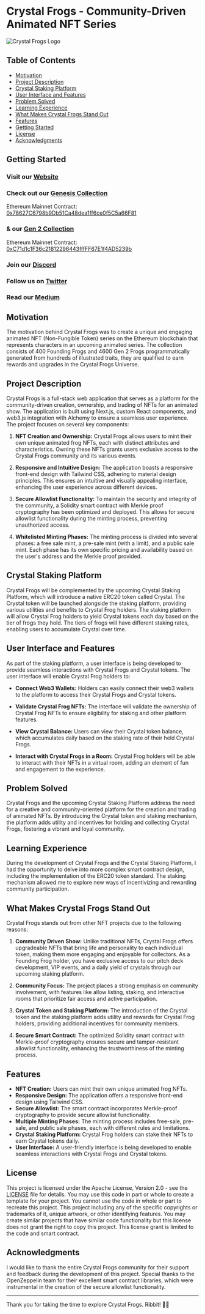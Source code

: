 # Crystal Frogs - Community-Driven Animated NFT Series

![Crystal Frogs Logo](public/images/Logo.png)

## Table of Contents

- [Motivation](#motivation)
- [Project Description](#project-description)
- [Crystal Staking Platform](#crystal-staking-platform)
- [User Interface and Features](#user-interface-and-features)
- [Problem Solved](#problem-solved)
- [Learning Experience](#learning-experience)
- [What Makes Crystal Frogs Stand Out](#what-makes-crystal-frogs-stand-out)
- [Features](#features)
- [Getting Started](#getting-started)
- [License](#license)
- [Acknowledgments](#acknowledgments)

## Getting Started

### Visit our [Website](https://www.crystalfrogs.com/)

### Check out our [Genesis Collection](https://opensea.io/collection/crystalfrogsofficial)

Ethereum Mainnet Contract: [0x78627C6798b9Db51Ca48dea1ff6ce0f5C5a66F81](https://etherscan.io/address/0x78627c6798b9db51ca48dea1ff6ce0f5c5a66f81)

### & our [Gen 2 Collection](https://opensea.io/collection/crystalfrogsgen2)

Ethereum Mainnet Contract: [0xC71d1c1F36c21812296443fffFF67E1f4AD5239b](https://etherscan.io/address/0xc71d1c1f36c21812296443fffff67e1f4ad5239b)

### Join our [Discord](https://discord.gg/crystalfrogs)

### Follow us on [Twitter](https://twitter.com/crystalfrogsnft)

### Read our [Medium](https://medium.com/@crystalfrogsnft)

## Motivation

The motivation behind Crystal Frogs was to create a unique and engaging animated NFT (Non-Fungible Token) series on the Ethereum blockchain that represents characters in an upcoming animated series. The collection consists of 400 Founding Frogs and 4600 Gen 2 Frogs programmatically generated from hundreds of illustrated traits, they are qualified to earn rewards and upgrades in the Crystal Frogs Universe.

## Project Description

Crystal Frogs is a full-stack web application that serves as a platform for the community-driven creation, ownership, and trading of NFTs for an animated show. The application is built using Next.js, custom React components, and web3.js integration with Alchemy to ensure a seamless user experience. The project focuses on several key components:

1. **NFT Creation and Ownership:** Crystal Frogs allows users to mint their own unique animated frog NFTs, each with distinct attributes and characteristics. Owning these NFTs grants users exclusive access to the Crystal Frogs community and its various events.

2. **Responsive and Intuitive Design:** The application boasts a responsive front-end design with Tailwind CSS, adhering to material design principles. This ensures an intuitive and visually appealing interface, enhancing the user experience across different devices.

3. **Secure Allowlist Functionality:** To maintain the security and integrity of the community, a Solidity smart contract with Merkle proof cryptography has been optimized and deployed. This allows for secure allowlist functionality during the minting process, preventing unauthorized access.

4. **Whitelisted Minting Phases:** The minting process is divided into several phases: a free sale mint, a pre-sale mint (with a limit), and a public sale mint. Each phase has its own specific pricing and availability based on the user's address and the Merkle proof provided.

## Crystal Staking Platform

Crystal Frogs will be complemented by the upcoming Crystal Staking Platform, which will introduce a native ERC20 token called Crystal. The Crystal token will be launched alongside the staking platform, providing various utilities and benefits to Crystal Frog holders. The staking platform will allow Crystal Frog holders to yield Crystal tokens each day based on the tier of frogs they hold. The tiers of frogs will have different staking rates, enabling users to accumulate Crystal over time.

## User Interface and Features

As part of the staking platform, a user interface is being developed to provide seamless interactions with Crystal Frogs and Crystal tokens. The user interface will enable Crystal Frog holders to:

- **Connect Web3 Wallets:** Holders can easily connect their web3 wallets to the platform to access their Crystal Frogs and Crystal tokens.

- **Validate Crystal Frog NFTs:** The interface will validate the ownership of Crystal Frog NFTs to ensure eligibility for staking and other platform features.

- **View Crystal Balance:** Users can view their Crystal token balance, which accumulates daily based on the staking rate of their held Crystal Frogs.

- **Interact with Crystal Frogs in a Room:** Crystal Frog holders will be able to interact with their NFTs in a virtual room, adding an element of fun and engagement to the experience.

## Problem Solved

Crystal Frogs and the upcoming Crystal Staking Platform address the need for a creative and community-oriented platform for the creation and trading of animated NFTs. By introducing the Crystal token and staking mechanism, the platform adds utility and incentives for holding and collecting Crystal Frogs, fostering a vibrant and loyal community.

## Learning Experience

During the development of Crystal Frogs and the Crystal Staking Platform, I had the opportunity to delve into more complex smart contract design, including the implementation of the ERC20 token standard. The staking mechanism allowed me to explore new ways of incentivizing and rewarding community participation.

## What Makes Crystal Frogs Stand Out

Crystal Frogs stands out from other NFT projects due to the following reasons:

1. **Community Driven Show:** Unlike traditional NFTs, Crystal Frogs offers upgradeable NFTs that bring life and personality to each individual token, making them more engaging and enjoyable for collectors. As a Founding Frog holder, you have exclusive access to our pitch deck development, VIP events, and a daily yield of crystals through our upcoming staking platform.

2. **Community Focus:** The project places a strong emphasis on community involvement, with features like allow listing, staking, and interactive rooms that prioritize fair access and active participation.

3. **Crystal Token and Staking Platform:** The introduction of the Crystal token and the staking platform adds utility and rewards for Crystal Frog holders, providing additional incentives for community members.

4. **Secure Smart Contract:** The optimized Solidity smart contract with Merkle-proof cryptography ensures secure and tamper-resistant allowlist functionality, enhancing the trustworthiness of the minting process.

## Features

- **NFT Creation:** Users can mint their own unique animated frog NFTs.
- **Responsive Design:** The application offers a responsive front-end design using Tailwind CSS.
- **Secure Allowlist:** The smart contract incorporates Merkle-proof cryptography to provide secure allowlist functionality.
- **Multiple Minting Phases:** The minting process includes free-sale, pre-sale, and public sale phases, each with different rules and limitations.
- **Crystal Staking Platform:** Crystal Frog holders can stake their NFTs to earn Crystal tokens daily.
- **User Interface:** A user-friendly interface is being developed to enable seamless interactions with Crystal Frogs and Crystal tokens.

## License

This project is licensed under the Apache License, Version 2.0 - see the [LICENSE](LICENSE.md) file for details. You may use this code in part or whole to create a template for your project. You cannot use the code in whole or part to recreate this project. This project including any of the specific copyrights or trademarks of it, unique artwork, or other identifying features. You may create similar projects that have similar code functionality but this license does not grant the right to copy this project. This license grant is limited to the code and smart contract.

## Acknowledgments

I would like to thank the entire Crystal Frogs community for their support and feedback during the development of this project. Special thanks to the OpenZeppelin team for their excellent smart contract libraries, which were instrumental in the creation of the secure allowlist functionality.

---

Thank you for taking the time to explore Crystal Frogs. Ribbit! 🐸🌟
